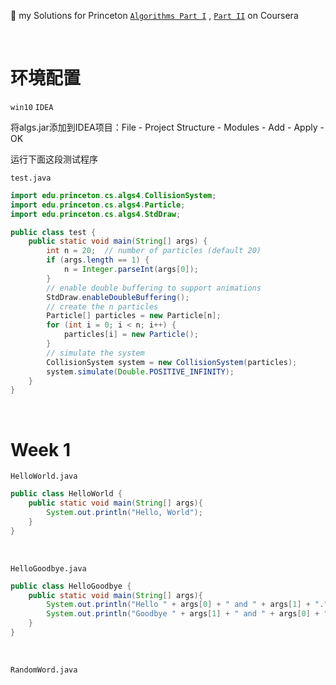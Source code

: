 :tada: my Solutions for Princeton [`Algorithms Part I`](https://www.coursera.org/learn/algorithms-part1/home/welcome) , [`Part II`](https://www.coursera.org/learn/algorithms-part2/home/welcome) on Coursera


&nbsp;
&nbsp;

# 环境配置
`win10`   `IDEA`

将algs.jar添加到IDEA项目：File - Project Structure - Modules - Add - Apply -OK

运行下面这段测试程序

`test.java`
```java
import edu.princeton.cs.algs4.CollisionSystem;
import edu.princeton.cs.algs4.Particle;
import edu.princeton.cs.algs4.StdDraw;

public class test {
    public static void main(String[] args) {
        int n = 20;  // number of particles (default 20)
        if (args.length == 1) {
            n = Integer.parseInt(args[0]);
        }
        // enable double buffering to support animations
        StdDraw.enableDoubleBuffering();
        // create the n particles
        Particle[] particles = new Particle[n];
        for (int i = 0; i < n; i++) {
            particles[i] = new Particle();
        }
        // simulate the system
        CollisionSystem system = new CollisionSystem(particles);
        system.simulate(Double.POSITIVE_INFINITY);
    }
}
```

&nbsp;
&nbsp;

# Week 1
`HelloWorld.java`
```java
public class HelloWorld {
    public static void main(String[] args){
        System.out.println("Hello, World");
    }
}
```

&nbsp;


`HelloGoodbye.java`
```java
public class HelloGoodbye {
    public static void main(String[] args){
        System.out.println("Hello " + args[0] + " and " + args[1] + ".");
        System.out.println("Goodbye " + args[1] + " and " + args[0] + ".");
    }
}
```

&nbsp;


`RandomWord.java`
```java
```

